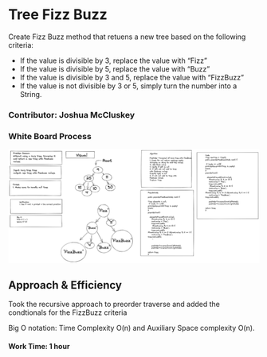 # Tree Fizz Buzz

Create Fizz Buzz method that retuens a new tree based on the following criteria:
- If the value is divisible by 3, replace the value with “Fizz”
- If the value is divisible by 5, replace the value with “Buzz”
- If the value is divisible by 3 and 5, replace the value with “FizzBuzz”
- If the value is not divisible by 3 or 5, simply turn the number into a String.

### Contributor: Joshua McCluskey

### White Board Process

![Whiteboard brackets](img/tree-fizz-buzz.png)

## Approach & Efficiency

Took the recursive approach to preorder traverse and added the condtionals
for the FizzBuzz criteria

Big O notation: Time Complexity O(n) and Auxiliary Space complexity O(n).


#### Work Time: 1 hour